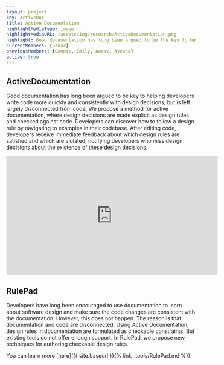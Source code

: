 ```yaml
---
layout: project
key: ActiveDoc
title: Active Documentation
highlightMediaType: image
highlightMediaURL: /assets/img/research/ActiveDocumentation.png
highlight: Good documentation has long been argued to be the key to helping developers work more quickly and consistently with design decisions. But our studies have found that documentation is left largely disconnected from code, making it hard to write and update and causing it to become out of date and untrusted. This leaves developers to instead reverse engineer design decisions from code, causing rationale questions about design decisions to be some of the most challenging to answer. We've conducted studies to explore the nature of this problem and have invented new techniques to make documentation active and bidirectionally synchronized with code.
currentMembers: [Sahar]
previousMembers: [Gennie, Emily, Aarav, Ayesha]
active: true
---
```


## ActiveDocumentation

Good documentation has long been argued to be key to helping developers write code more quickly and 
consistently with design decisions, but is left largely disconnected from code. 
We propose a method for active documentation, where design decisions are made explicit as 
design rules and checked against code. Developers can discover how to follow a design rule 
by navigating to examples in their codebase. After editing code, developers receive immediate 
feedback about which design rules are satisfied and which are violated, notifying developers who miss 
design decisions about the existence of these design decisions.

<div class="youTube-wrapper mt-3 mb-5">
<iframe width="560" height="315" src="https://www.youtube.com/embed/_AT8sNj02Ss" frameborder="0" allow="accelerometer; autoplay; encrypted-media; gyroscope; picture-in-picture" allowfullscreen></iframe>
</div>


## RulePad


Developers have long been encouraged to use documentation to learn about software design 
and make sure the code changes are consistent with the documentation.
However, this does not happen. The reason is that documentation and code are disconnected.
Using Active Documentation, design rules in documentation are formulated as checkable constraints.
But existing tools do not offer enough support. 
In RulePad, we propose new techniques for authoring checkable design rules.

You can learn more [here]({{ site.baseurl }}{% link _tools/RulePad.md %}).